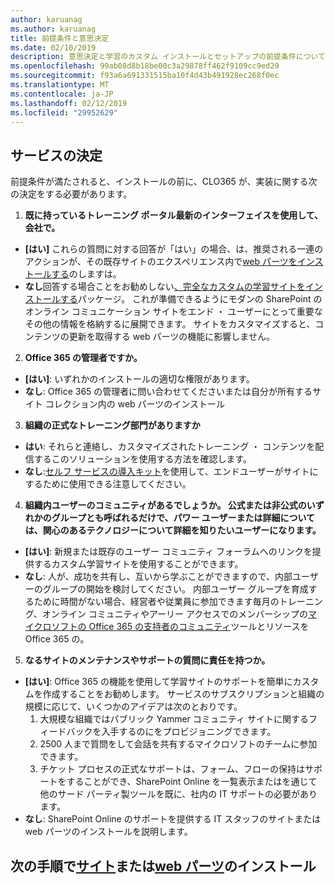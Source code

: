 ```yaml
---
author: karuanag
ms.author: karuanag
title: 前提条件と意思決定
ms.date: 02/10/2019
description: 意思決定と学習のカスタム インストールとセットアップの前提条件について
ms.openlocfilehash: 99ab08d8b18be00c3a29878ff462f9109cc9ed29
ms.sourcegitcommit: f93a6a691331515ba10f4d43b491928ec268f0ec
ms.translationtype: MT
ms.contentlocale: ja-JP
ms.lasthandoff: 02/12/2019
ms.locfileid: "29952629"
---
```

## <a name="service-decisions"></a>サービスの決定

前提条件が満たされると、インストールの前に、CLO365 が、実装に関する次の決定をする必要があります。

1. **既に持っているトレーニング ポータル最新のインターフェイスを使用して、会社で。**

- **[はい]** これらの質問に対する回答が「はい」の場合、は、推奨される一連のアクションが、その既存サイトのエクスペリエンス内で[web パーツをインストールする](installwebpart.md)のしますは。
- **なし**回答する場合ことをお勧めしない[、完全なカスタムの学習サイトをインストールする](installsitepackage.md)パッケージ。 これが準備できるようにモダンの SharePoint のオンライン コミュニケーション サイトをエンド ・ ユーザーにとって重要なその他の情報を格納するに展開できます。 サイトをカスタマイズすると、コンテンツの更新を取得する web パーツの機能に影響しません。 

2. **Office 365 の管理者ですか。**

- **[はい]**: いずれかのインストールの適切な権限があります。
- **なし**: Office 365 の管理者に問い合わせてくださいまたは自分が所有するサイト コレクション内の web パーツのインストール

3. **組織の正式なトレーニング部門がありますか**

- **はい**: それらと連絡し、カスタマイズされたトレーニング ・ コンテンツを配信するこのソリューションを使用する方法を確認します。
- **なし**:[セルフ サービスの導入キット](driveadoption.md)を使用して、エンドユーザーがサイトにするために使用できる注意してください。

4. **組織内ユーザーのコミュニティがあるでしょうか。 公式または非公式のいずれかのグループとも呼ばれるだけで、パワー ユーザーまたは詳細については、関心のあるテクノロジーについて詳細を知りたいユーザーになります。**

- **[はい]**: 新規または既存のユーザー コミュニティ フォーラムへのリンクを提供するカスタム学習サイトを使用することができます。
- **なし**: 人が、成功を共有し、互いから学ぶことができますので、内部ユーザーのグループの開始を検討してください。 内部ユーザー グループを育成するために時間がない場合、経営者や従業員に参加できます毎月のトレーニング、オンライン コミュニティやアーリー アクセスでのメンバーシップの[マイクロソフトの Office 365 の支持者のコミュニティ](https://aka.ms/O365Champions)ツールとリソースを Office 365 の。

5.  **なるサイトのメンテナンスやサポートの質問に責任を持つか。**

- **[はい]**: Office 365 の機能を使用して学習サイトのサポートを簡単にカスタムを作成することをお勧めします。 サービスのサブスクリプションと組織の規模に応じて、いくつかのアイデアは次のとおりです。
    1. 大規模な組織ではパブリック Yammer コミュニティ サイトに関するフィードバックを入手するのにをプロビジョニングできます。
    2. 2500 人まで質問をして会話を共有するマイクロソフトのチームに参加できます。
    3. チケット プロセスの正式なサポートは、フォーム、フローの保持はサポートをすることができ、SharePoint Online を一覧表示またはを通じて他のサード パーティ製ツールを既に、社内の IT サポートの必要があります。 
- **なし**: SharePoint Online のサポートを提供する IT スタッフのサイトまたは web パーツのインストールを説明します。  

## <a name="next-steps---siteinstallsitepackagemd-or-webpartinstallwebpartmd-installation"></a>次の手順で[サイト](installsitepackage.md)または[web パーツ](installwebpart.md)のインストール